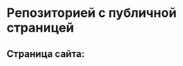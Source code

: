 # Репозиторией с публичной страницей

## Страница сайта:
<!--Вставить ссылку на публичную страницу -->